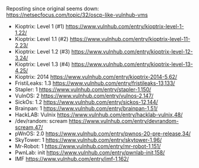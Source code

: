 Reposting since original seems down: https://netsecfocus.com/topic/32/oscp-like-vulnhub-vms

- Kioptrix: Level 1 (#1) https://www.vulnhub.com/entry/kioptrix-level-1-1,22/
- Kioptrix: Level 1.1 (#2) https://www.vulnhub.com/entry/kioptrix-level-11-2,23/
- Kioptrix: Level 1.2 (#3) https://www.vulnhub.com/entry/kioptrix-level-12-3,24/
- Kioptrix: Level 1.3 (#4) https://www.vulnhub.com/entry/kioptrix-level-13-4,25/
- Kioptrix: 2014 https://www.vulnhub.com/entry/kioptrix-2014-5,62/
- FristiLeaks: 1.3 https://www.vulnhub.com/entry/fristileaks-13,133/
- Stapler: 1 https://www.vulnhub.com/entry/stapler-1,150/
- VulnOS: 2 https://www.vulnhub.com/entry/vulnos-2,147/
- SickOs: 1.2 https://www.vulnhub.com/entry/sickos-12,144/
- Brainpan: 1 https://www.vulnhub.com/entry/brainpan-1,51/
- HackLAB: Vulnix https://www.vulnhub.com/entry/hacklab-vulnix,48/
- /dev/random: scream https://www.vulnhub.com/entry/devrandom-scream,47/
- pWnOS: 2.0 https://www.vulnhub.com/entry/pwnos-20-pre-release,34/
- SkyTower: 1 https://www.vulnhub.com/entry/skytower-1,96/
- Mr-Robot: 1 https://www.vulnhub.com/entry/mr-robot-1,151/
- PwnLab: init https://www.vulnhub.com/entry/pwnlab-init,158/
- IMF https://www.vulnhub.com/entry/imf-1,162/
